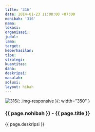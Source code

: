 ```yaml
---
title: '316'
date: 2014-01-23 11:08:00 +07:00
nohibah: '316'
nama: 
lokasi: 
organisasi: 
judul: 
lama: 
target: 
keberhasilan: 
tipe: 
strategi: 
kuantitas: 
dana: 
deskripsi: 
masalah: 
solusi: 
layout: hibah
---
```


![316](/static/img/hibahcms/316.png){: .img-responsive }{: width="350" }

### {{ page.nohibah }} - {{ page.title }}

{{ page.deskripsi }}
